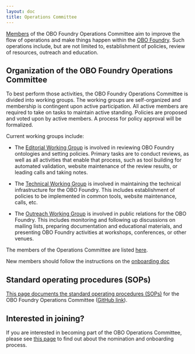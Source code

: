 ```yaml
---
layout: doc
title: Operations Committee
---
```


[Members](Membership.html) of the OBO Foundry Operations Committee aim to improve the flow of operations and make things happen within the [OBO Foundry](http://obofoundry.org). Such operations include, but are not limited to, establishment of policies, review of resources, outreach and education.

## Organization of the OBO Foundry Operations Committee

To best perform those activities, the OBO Foundry Operations Committee is divided into working groups. The working groups are self-organized and membership is contingent upon active participation. All active members are required to take on tasks to maintain active standing. Policies are proposed and voted upon by active members. A process for policy approval will be formalized.

Current working groups include:
- The [Editorial Working Group](EditorialWG.html) is involved in reviewing OBO Foundry ontologies and setting policies. Primary tasks are to conduct reviews, as well as all activities that enable that process, such as tool building for automated validation, website maintenance of the review results, or leading calls and taking notes.

- The [Technical Working Group](TechnicalWG.html) is involved in maintaining the technical infrastructure for the OBO Foundry. This includes establishment of policies to be implemented in common tools, website maintenance, calls, etc.

- The [Outreach Working Group](OutreachWG.html) is involved in public relations for the OBO Foundry. This includes monitoring and following up discussions on mailing lists, preparing documentation and educational materials, and presenting OBO Foundry activities at workshops, conferences, or other venues.

The members of the Operations Committee are listed [here](Membership.html).

New members should follow the instructions on the [onboarding doc](https://docs.google.com/document/d/1MKhNTjZjGx6Ls72dybIV2ajYtbqtwP7O4lwxN2v3RBA/edit#heading=h.10q6n5qc13dp)

## Standard operating procedures (SOPs)
[This page documents the standard operating procedures (SOPs)](OperationsCommittee.html) for the OBO Foundry Operations Committee ([GitHub link](https://github.com/OBOFoundry/OBOFoundry.github.io/blob/master/docs/SOP.md)).

## Interested in joining?

If you are interested in becoming part of the OBO Operations Committee, please see [this page](NewOBOFC.html) to find out about the nomination and onboarding process.
